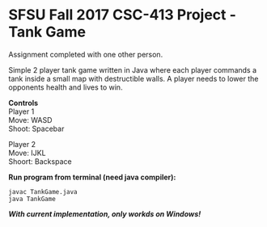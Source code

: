 # SFSU Fall 2017 CSC-413 Project - Tank Game
Assignment completed with one other person.

Simple 2 player tank game written in Java where each player commands a tank inside a small map with destructible walls. 
A player needs to lower the opponents health and lives to win. 

**Controls**  
Player 1  
Move: WASD  
Shoot: Spacebar  

Player 2  
Move: IJKL  
Shoort: Backspace  

**Run program from terminal (need java compiler):**
```
javac TankGame.java
java TankGame
```
**_With current implementation, only workds on Windows!_**
